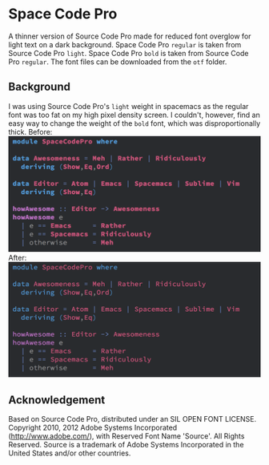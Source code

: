 # Space Code Pro
A thinner version of Source Code Pro made for reduced font overglow for light text on a dark background. Space Code Pro `regular` is taken from Source Code Pro `light`. Space Code Pro `bold` is taken from Source Code Pro `regular`. The font files can be downloaded from the `otf` folder.

## Background
I was using Source Code Pro's `light` weight in spacemacs as the regular font was too fat on my high pixel density screen. I couldn't, however, find an easy way to change the weight of the `bold` font, which was disproportionally thick.
Before:
![before](/assets/source.png)
After:
![after](/assets/space.png)

## Acknowledgement
Based on Source Code Pro, distributed under an SIL OPEN FONT LICENSE. Copyright 2010, 2012 Adobe Systems Incorporated (http://www.adobe.com/), with Reserved Font Name 'Source'. All Rights Reserved. Source is a trademark of Adobe Systems Incorporated in the United States and/or other countries.
